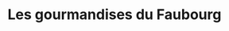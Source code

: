 ---
title: "Les gourmandises du Faubourg"
url: /bergerac/les-gourmandises-du-faubourg/
shop: boulangerie
---